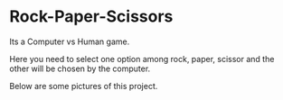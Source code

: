 # Rock-Paper-Scissors

Its a Computer vs Human game.

Here you need to select one option among rock, paper, scissor and the other will be chosen by the computer.

Below are some pictures of this project.

